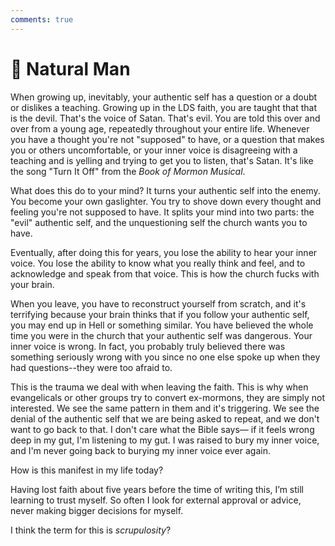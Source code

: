 ```yaml
---
comments: true
---
```

# 🍃 Natural Man

When growing up, inevitably, your authentic self has a question or a doubt or dislikes a teaching. Growing up in the LDS faith, you are taught that that is the devil. That's the voice of Satan. That's evil. You are told this over and over from a young age, repeatedly throughout your entire life. Whenever you have a thought you're not "supposed" to have, or a question that makes you or others uncomfortable, or your inner voice is disagreeing with a teaching and is yelling and trying to get you to listen, that's Satan. It's like the song "Turn It Off" from the *Book of Mormon Musical*.

What does this do to your mind? It turns your authentic self into the enemy. You become your own gaslighter. You try to shove down every thought and feeling you're not supposed to have. It splits your mind into two parts: the "evil" authentic self, and the unquestioning self the church wants you to have.

Eventually, after doing this for years, you lose the ability to hear your inner voice. You lose the ability to know what you really think and feel, and to acknowledge and speak from that voice. This is how the church fucks with your brain.

When you leave, you have to reconstruct yourself from scratch, and it's terrifying because your brain thinks that if you follow your authentic self, you may end up in Hell or something similar. You have believed the whole time you were in the church that your authentic self was dangerous. Your inner voice is wrong. In fact, you probably truly believed there was something seriously wrong with you since no one else spoke up when they had questions--they were too afraid to.

This is the trauma we deal with when leaving the faith. This is why when evangelicals or other groups try to convert ex-mormons, they are simply not interested. We see the same pattern in them and it's triggering. We see the denial of the authentic self that we are being asked to repeat, and we don't want to go back to that. I don't care what the Bible says— if it feels wrong deep in my gut, I'm listening to my gut. I was raised to bury my inner voice, and I'm never going back to burying my inner voice ever again.

  

How is this manifest in my life today?

Having lost faith about five years before the time of writing this, I’m still learning to trust myself. So often I look for external approval or advice, never making bigger decisions for myself.

I think the term for this is *scrupulosity*?